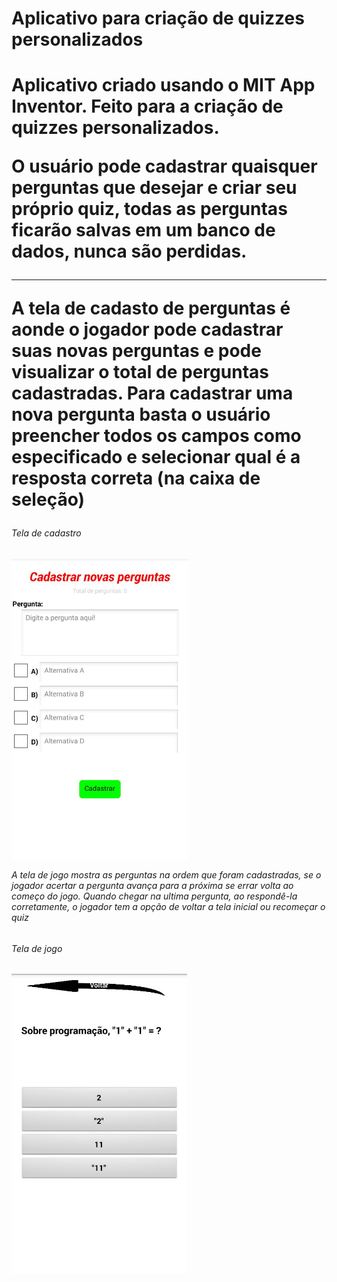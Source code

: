 <!DOCTYPE html>
<h1>Aplicativo para criação de quizzes personalizados <h1/>
  
<p>Aplicativo criado usando o MIT App Inventor. Feito para a criação de quizzes personalizados.<p/>
<p>O usuário pode cadastrar quaisquer perguntas que desejar e criar seu próprio quiz, todas as perguntas ficarão salvas em um banco de dados, nunca são perdidas.<p/>
<hr/>
<p>A tela de cadasto de perguntas é aonde o jogador pode cadastrar suas novas perguntas e pode visualizar o total de perguntas cadastradas. Para cadastrar uma nova pergunta basta o usuário preencher todos os campos como especificado e selecionar qual é a resposta correta (na caixa de seleção)<p/>
<h6> Tela de cadastro <h6/>
<img src="Designer_ScreenCadastro.jpeg" height="480"/>
<p>A tela de jogo mostra as perguntas na ordem que foram cadastradas, se o jogador acertar a pergunta avança para a próxima se errar volta ao começo do jogo. Quando chegar na ultima pergunta, ao respondê-la corretamente, o jogador tem a opção de voltar a tela inicial ou recomeçar o quiz<p/>
<h6> Tela de jogo <h6/>
<img src="Designer_ScreenJogar.jpeg" height="480"/>
